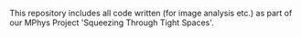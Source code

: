 This repository includes all code written (for image analysis etc.) as part of our MPhys Project 'Squeezing Through Tight Spaces'.
